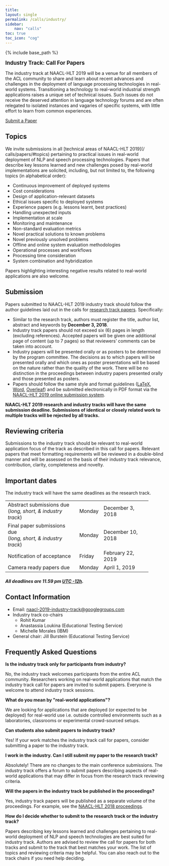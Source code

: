 ```yaml
---
title:
layout: single
permalink: /calls/industry/
sidebar:
    nav: "calls"
toc: true
toc_icon: "cog"
---
```

{% include base_path %}

<span style="font-weight: bolder;font-size: larger;">Industry Track: Call For Papers</span>

The industry track at NAACL-HLT 2019 will be a venue for all members of the ACL community to share and learn about recent advances and challenges in the deployment of language processing technologies in real-world systems. Transitioning a technology to real-world industrial strength applications raises a unique set of technical issues. Such issues do not receive the deserved attention in language technology forums and are often relegated to isolated instances and vagaries of specific systems, with little effort to learn from common experiences.

<div class="text-center">
<a href="https://www.softconf.com/naacl2019/industry" target="_blank" class="btn btn--primary">Submit a Paper</a>
</div>

## Topics

We invite submissions in all [technical areas of NAACL-HLT 2019](/
calls/papers/#topics) pertaining to practical issues in real-world deployment of NLP and speech processing technologies. Papers that describe key lessons learned and new challenges posed by real-world implementations are solicited, including, but not limited to, the following topics (in alphabetical order):

- Continuous improvement of deployed systems
- Cost considerations
- Design of application-relevant datasets
- Ethical issues specific to deployed systems
- Experience papers (e.g. lessons learnt, best practices)
- Handling unexpected inputs
- Implementation at scale
- Monitoring and maintenance
- Non-standard evaluation metrics
- Novel practical solutions to known problems
- Novel previously unsolved problems
- Offline and online system evaluation methodologies
- Operational processes and workflows
- Processing time consideration
- System combination and hybridization

Papers highlighting interesting negative results related to real-world applications are also welcome.

## Submission

Papers submitted to NAACL-HLT 2019 industry track should follow the author guidelines laid out in the calls for [research track papers](/calls/papers/). Specifically:

- Similar to the research track, authors must register the title, author list, abstract and keywords by **December 3, 2018**.
- Industry track papers should not exceed six (6) pages in length (excluding references). Accepted papers will be given one additional page of content (up to 7 pages) so that reviewers’ comments can be taken into account.
- Industry papers will be presented orally or as posters to be determined by the program committee. The decisions as to which papers will be presented orally and which ones as poster presentations will be based on the nature rather than the quality of the work. There will be no distinction in the proceedings between industry papers presented orally and those presented as posters.
- Papers should follow the same style and format guidelines ([LaTeX](/downloads/naaclhlt2019-latex.zip), [Word](/downloads/naaclhlt2019-word.zip), [Overleaf](https://www.overleaf.com/latex/templates/instructions-for-naacl-hlt-2019-proceedings/xyyfwfkswhth)) and be submitted electronically in PDF format via the [NAACL-HLT 2019 online submission system](https://www.softconf.com/naacl2019/industry). 

**NAACL-HLT 2019 research and industry tracks will have the same submission deadline. Submissions of identical or closely related work to multiple tracks will be rejected by all tracks.**

## Reviewing criteria
Submissions to the industry track should be relevant to real-world application focus of the track as described in this call for papers. Relevant papers that meet formatting requirements will be reviewed in a double-blind manner and will be assessed on the basis of their industry track relevance, contribution, clarity, completeness and novelty.

## Important dates
The industry track will have the same deadlines as the research track.

<table style="width: 90%">
    <tbody>
        <tr>
            <td style="width: 50%;">Abstract submissions due<br/>(<i>long, short, &amp; industry track</i>)</td>
            <td style="width: 15%;">Monday</td>
            <td>December 3, 2018</td>
        </tr>
        <tr>
            <td>Final paper submissions due<br/>(<i>long, short, &amp; industry track</i>)</td>
            <td>Monday</td>
            <td>December 10, 2018</td>
        </tr>
        <tr>
            <td>Notification of acceptance</td>
            <td>Friday</td>
            <td>February 22, 2019</td>
        </tr>
        <tr>
          <td>Camera ready papers due</td>
          <td>Monday</td>
          <td>April 1, 2019</td>
        </tr>
    </tbody>
</table>

<h5>All deadlines are 11.59 pm <a target="_blank" href="https://www.timeanddate.com/time/zone/timezone/utc-12">UTC -12h</a>.</h5>

## Contact Information
- Email: [naacl-2019-industry-track@googlegroups.com](mailto:naacl-2019-industry-track@googlegroups.com)
- Industry track co-chairs
  - Rohit Kumar
  - Anastassia Loukina (Educational Testing Service)
  - Michelle Morales (IBM)
- General chair: Jill Burstein (Educational Testing Service)

## Frequently Asked Questions

**Is the industry track only for participants from industry?**

No, the industry track welcomes participants from the entire ACL community. Researchers working on real-world applications that match the industry track call for papers are invited to submit papers. Everyone is welcome to attend industry track sessions.

**What do you mean by "real-world applications"?**

We are looking for applications that are deployed (or expected to be deployed) for real-world use i.e. outside controlled environments such as a laboratories, classrooms or experimental crowd-sourced setups.

**Can students also submit papers to industry track?**

Yes! If your work matches the industry track call for papers, consider submitting a paper to the industry track.

**I work in the industry. Can I still submit my paper to the research track?**

Absolutely! There are no changes to the main conference submissions. The industry track offers a forum to submit papers describing aspects of real-world applications that may differ in focus from the research track reviewing criteria.

**Will the papers in the industry track be published in the proceedings?**

Yes, industry track papers will be published as a separate volume of the proceedings. For example, see the [NAACL-HLT 2018 proceedings](https://aclanthology.coli.uni-saarland.de/events/naacl-2018#N18-3).

**How do I decide whether to submit to the research track or the industry track?**

Papers describing key lessons learned and challenges pertaining to real-world deployment of NLP and speech technologies are best suited for industry track. Authors are advised to review the call for papers for both tracks and submit to the track that best matches your work. The list of topics and reviewing criteria may be helpful. You can also reach out to the track chairs if you need help deciding.
